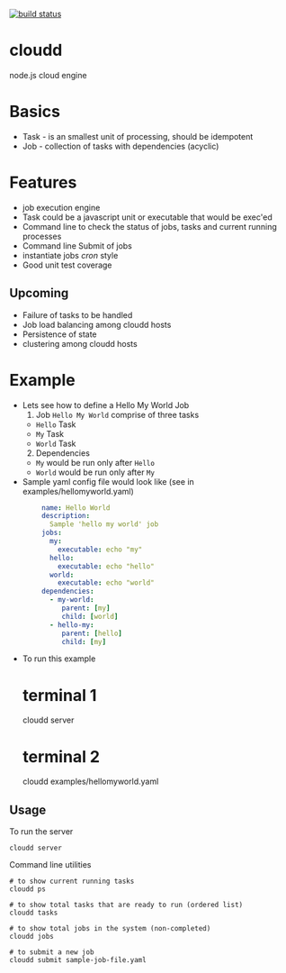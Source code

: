 [![build status](https://secure.travis-ci.org/openmason/cloudd.png)](http://travis-ci.org/openmason/cloudd)
# cloudd                                                  
node.js cloud engine                                                 

# Basics
 * Task - is an smallest unit of processing, should be idempotent
 * Job - collection of tasks with dependencies (acyclic)

# Features 
 * job execution engine
 * Task could be a javascript unit or executable that would be exec'ed
 * Command line to check the status of jobs, tasks and current running processes
 * Command line Submit of jobs
 * instantiate jobs _cron_ style
 * Good unit test coverage

## Upcoming
 * Failure of tasks to be handled
 * Job load balancing among cloudd hosts
 * Persistence of state
 * clustering among cloudd hosts
 
# Example
 * Lets see how to define a Hello My World Job
    1. Job `Hello My World` comprise of three tasks
      * `Hello` Task
      * `My` Task
      * `World` Task
    2. Dependencies
      * `My` would be run only after `Hello`
      * `World` would be run only after `My`
  * Sample yaml config file would look like (see in examples/hellomyworld.yaml)

```yaml
        name: Hello World
        description:
          Sample 'hello my world' job
        jobs:
          my: 
            executable: echo "my"
          hello: 
            executable: echo "hello"
          world:
            executable: echo "world"
        dependencies:
          - my-world:
             parent: [my]
             child: [world]
          - hello-my:
             parent: [hello]
             child: [my]
```

 * To run this example
 
    # terminal 1
    cloudd server
    
    # terminal 2
    cloudd examples/hellomyworld.yaml
    
## Usage
To run the server
    
    cloudd server
    
Command line utilities

    # to show current running tasks
    cloudd ps
    
    # to show total tasks that are ready to run (ordered list)
    cloudd tasks
    
    # to show total jobs in the system (non-completed)
    cloudd jobs
    
    # to submit a new job
    cloudd submit sample-job-file.yaml
    
